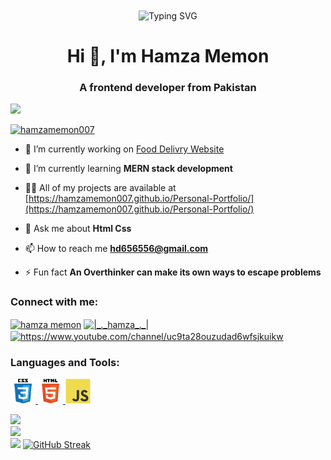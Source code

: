 <div align='center'><img align="center" src="https://readme-typing-svg.herokuapp.com?font=Fira+Code&weight=600&size=24&duration=3500&pause=500&color=151CF7&center=true&vCenter=true&width=435&lines=Hamza+Memon+;Front+End+DEVELOPER+;Code+Lover" alt="Typing SVG" /></div>

<h1 align="center">Hi 👋, I'm Hamza Memon</h1>
<h3 align="center">A frontend developer from Pakistan</h3>

[![](https://visitcount.itsvg.in/api?id=HamzaMemon007&label=Visits&color=12&icon=0&pretty=false)](https://visitcount.itsvg.in)


<p align="left"> <a href="https://github.com/ryo-ma/github-profile-trophy"><img src="https://github-profile-trophy.vercel.app/?username=hamzamemon007" alt="hamzamemon007" /></a> </p>

- 🔭 I’m currently working on [Food Delivry Website](https://hamzamemon007.github.io/Figma-to-Code/src)

- 🌱 I’m currently learning **MERN stack development**

- 👨‍💻 All of my projects are available at [https://hamzamemon007.github.io/Personal-Portfolio/](https://hamzamemon007.github.io/Personal-Portfolio/)

- 💬 Ask me about **Html Css**

- 📫 How to reach me **hd656556@gmail.com**

- ⚡ Fun fact **An Overthinker can make its own ways to escape problems**

<h3 align="left">Connect with me:</h3>
<p align="left">
<a href="https://fb.com/hamza memon" target="blank"><img align="center" src="https://raw.githubusercontent.com/rahuldkjain/github-profile-readme-generator/master/src/images/icons/Social/facebook.svg" alt="hamza memon" height="30" width="40" /></a>
<a href="https://instagram.com/|_._hamza_._|" target="blank"><img align="center" src="https://raw.githubusercontent.com/rahuldkjain/github-profile-readme-generator/master/src/images/icons/Social/instagram.svg" alt="|_._hamza_._|" height="30" width="40" /></a>
<a href="https://www.youtube.com/c/https://www.youtube.com/channel/uc9ta28ouzudad6wfsjkuikw" target="blank"><img align="center" src="https://raw.githubusercontent.com/rahuldkjain/github-profile-readme-generator/master/src/images/icons/Social/youtube.svg" alt="https://www.youtube.com/channel/uc9ta28ouzudad6wfsjkuikw" height="30" width="40" /></a>
</p>

<h3 align="left">Languages and Tools:</h3>
<p align="left"> <a href="https://www.w3schools.com/css/" target="_blank" rel="noreferrer"> <img src="https://raw.githubusercontent.com/devicons/devicon/master/icons/css3/css3-original-wordmark.svg" alt="css3" width="40" height="40"/> </a> <a href="https://www.w3.org/html/" target="_blank" rel="noreferrer"> <img src="https://raw.githubusercontent.com/devicons/devicon/master/icons/html5/html5-original-wordmark.svg" alt="html5" width="40" height="40"/> </a> <a href="https://developer.mozilla.org/en-US/docs/Web/JavaScript" target="_blank" rel="noreferrer"> <img src="https://raw.githubusercontent.com/devicons/devicon/master/icons/javascript/javascript-original.svg" alt="javascript" width="40" height="40"/> </a> </p>


![](https://github-readme-stats.vercel.app/api?username=HamzaMemon007&theme=dark&hide_border=false&include_all_commits=false&count_private=false)<br/>
![](https://github-readme-streak-stats.herokuapp.com/?user=HamzaMemon007&theme=dark&hide_border=false)<br/>
![](https://github-readme-stats.vercel.app/api/top-langs/?username=HamzaMemon007&theme=dark&hide_border=false&include_all_commits=false&count_private=false&layout=compact)
[![GitHub Streak](https://streak-stats.demolab.com/?user=hamzamemon007)](https://git.io/streak-stats)


